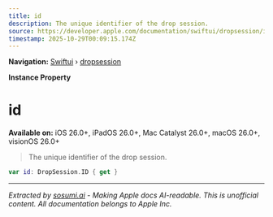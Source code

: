 ```yaml
---
title: id
description: The unique identifier of the drop session.
source: https://developer.apple.com/documentation/swiftui/dropsession/id-swift.property
timestamp: 2025-10-29T00:09:15.174Z
---
```


**Navigation:** [Swiftui](/documentation/swiftui) › [dropsession](/documentation/swiftui/dropsession)

**Instance Property**

# id

**Available on:** iOS 26.0+, iPadOS 26.0+, Mac Catalyst 26.0+, macOS 26.0+, visionOS 26.0+

> The unique identifier of the drop session.

```swift
var id: DropSession.ID { get }
```

---

*Extracted by [sosumi.ai](https://sosumi.ai) - Making Apple docs AI-readable.*
*This is unofficial content. All documentation belongs to Apple Inc.*
